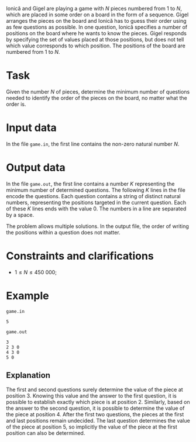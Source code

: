 
Ionică and Gigel are playing a game with $N$ pieces numbered from $1$ to $N$, which are placed in some order on a board in the form of a sequence. Gigel arranges the pieces on the board and Ionică has to guess their order using as few questions as possible. In one question, Ionică specifies a number of positions on the board where he wants to know the pieces. Gigel responds by specifying the set of values placed at those positions, but does not tell which value corresponds to which position. The positions of the board are numbered from $1$ to $N$.

# Task

Given the number $N$ of pieces, determine the minimum number of questions needed to identify the order of the pieces on the board, no matter what the order is.

# Input data

In the file `game.in`, the first line contains the non-zero natural number $N$.

# Output data

In the file `game.out`, the first line contains a number $K$ representing the minimum number of determined questions. The following $K$ lines in the file encode the questions. Each question contains a string of distinct natural numbers, representing the positions targeted in the current question. Each of these $K$ lines ends with the value $0$. The numbers in a line are separated by a space.

The problem allows multiple solutions. In the output file, the order of writing the positions within a question does not matter.

# Constraints and clarifications

* $1 \leq N \leq 450\ 000$;

# Example

`game.in`
```
5
```

`game.out`
```
3
2 3 0
4 3 0
5 0
```

## Explanation

The first and second questions surely determine the value of the piece at position $3$.
Knowing this value and the answer to the first question, it is possible to establish exactly which piece is at position $2$.
Similarly, based on the answer to the second question, it is possible to determine the value of the piece at position $4$.
After the first two questions, the pieces at the first and last positions remain undecided.
The last question determines the value of the piece at position $5$, so implicitly the value of the piece at the first position can also be determined.
